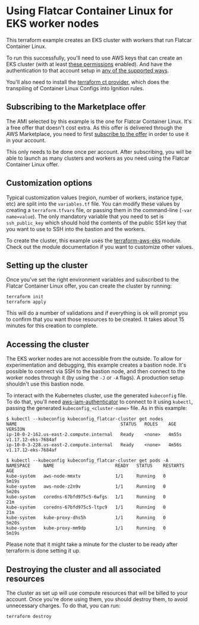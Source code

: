 # Using Flatcar Container Linux for EKS worker nodes

This terraform example creates an EKS cluster with workers that run Flatcar Container Linux.

To run this successfully, you'll need to use AWS keys that can create an EKS cluster (with at least [these permissions](https://github.com/terraform-aws-modules/terraform-aws-eks/blob/master/docs/iam-permissions.md) enabled). And have the authentication to that account setup in [any of the supported ways](https://registry.terraform.io/providers/hashicorp/aws/latest/docs#authentication).

You'll also need to install the [terraform ct provider](https://github.com/poseidon/terraform-provider-ct), which does the transpiling of Container Linux Configs into Ignition rules.

## Subscribing to the Marketplace offer

The AMI selected by this example is the one for Flatcar Container Linux.  It's a free offer that doesn't cost extra. As this offer is delivered through the AWS Marketplace, you need to first [subscribe to the offer](https://aws.amazon.com/marketplace/pp/B08MF9S9N4) in order to use it in your account.

This only needs to be done once per account. After subscribing, you will be able to launch as many clusters and workers as you need using the Flatcar Container Linux offer.

## Customization options

Typical customization values (region, number of workers, instance type, etc) are split into the `variables.tf` file. You can modify these values by creating a `terraform.tfvars` file, or passing them in the command-line (`-var name=value`). The only mandatory variable that you need to set is `ssh_public_key` which should hold the contents of the public SSH key that you want to use to SSH into the bastion and the workers.

To create the cluster, this example uses the [terraform-aws-eks](https://github.com/terraform-aws-modules/terraform-aws-eks) module. Check out the module documentation if you want to customize other values.

## Setting up the cluster

Once you've set the right environment variables and subscribed to the Flatcar Container Linux offer, you can create the cluster by running:

```
terraform init
terraform apply
```

This will do a number of validations and if everything is ok will prompt you to confirm that you want those resources to be created. It takes about 15 minutes for this creation to complete.

## Accessing the cluster

The EKS worker nodes are not accessible from the outside. To allow for experimentation and debugging, this example creates a bastion node. It's possible to connect via SSH to the bastion node, and then connect to the worker nodes through it (by using the `-J` or `-A` flags). A production setup shouldn't use this bastion node.

To interact with the Kubernetes cluster, use the generated `kubeconfig` file.  To do that, you'll need [aws-iam-authenticator](https://github.com/kubernetes-sigs/aws-iam-authenticator) to connect to it using `kubectl`, passing the generated `kubeconfig_<cluster-name>` file. As in this example:

```
$ kubectl --kubeconfig kubeconfig_flatcar-cluster get nodes
NAME                                       STATUS   ROLES    AGE     VERSION
ip-10-0-2-162.us-east-2.compute.internal   Ready    <none>   4m55s   v1.17.12-eks-7684af
ip-10-0-3-228.us-east-2.compute.internal   Ready    <none>   4m56s   v1.17.12-eks-7684af

$ kubectl --kubeconfig kubeconfig_flatcar-cluster get pods -A
NAMESPACE     NAME                       READY   STATUS    RESTARTS   AGE
kube-system   aws-node-mmxtv             1/1     Running   0          5m19s
kube-system   aws-node-z2n9v             1/1     Running   0          5m20s
kube-system   coredns-67bfd975c5-6wfgs   1/1     Running   0          21m
kube-system   coredns-67bfd975c5-ltpc9   1/1     Running   0          21m
kube-system   kube-proxy-dhs5h           1/1     Running   0          5m20s
kube-system   kube-proxy-mm9dp           1/1     Running   0          5m19s
```

Please note that it might take a minute for the cluster to be ready after terraform is done setting it up.

## Destroying the cluster and all associated resources

The cluster as set up will use compute resources that will be billed to your account.  Once you're done using them, you should destroy them, to avoid unnecessary charges.  To do that, you can run:

```
terraform destroy
```
